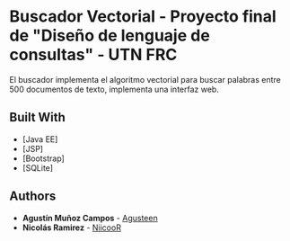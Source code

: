 # Buscador Vectorial - Proyecto final de "Diseño de lenguaje de consultas" - UTN FRC

El buscador implementa el algoritmo vectorial para buscar palabras entre 500 documentos de texto, implementa una interfaz web.

## Built With

* [Java EE]
* [JSP]
* [Bootstrap]
* [SQLite]

## Authors

* **Agustín Muñoz Campos** - [Agusteen](https://github.com/Agusteen)
* **Nicolás Ramirez** - [NiicooR](https://github.com/NiicooR)



